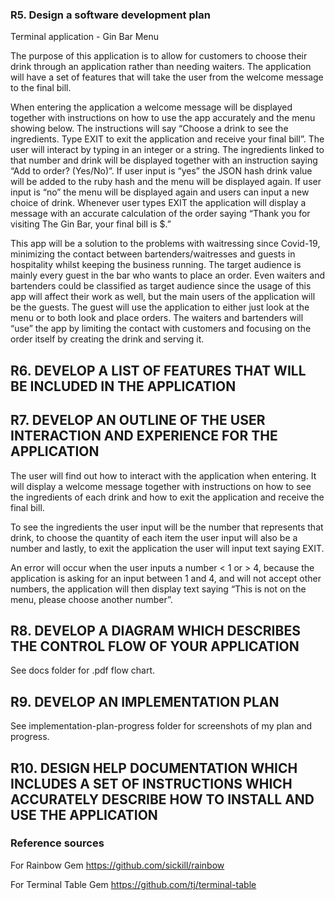 ### R5. Design a software development plan
Terminal application - Gin Bar Menu

The purpose of this application is to allow for customers to choose their drink through an application rather than needing waiters. The application will have a set of features that will take the user from the welcome message to the final bill. 

When entering the application a welcome message will be displayed together with instructions on how to use the app accurately and the menu showing below. 
The instructions will say “Choose a drink to see the ingredients. Type EXIT to exit the application and receive your final bill”. The user will interact by typing in an integer or a string.
The ingredients linked to that number and drink will be displayed together with an instruction saying “Add to order? (Yes/No)”. 
If user input is “yes” the JSON hash drink value will be added to the ruby hash and the menu will be displayed again. 
If user input is “no” the menu will be displayed again and users can input a new choice of drink.
Whenever user types EXIT the application will display a message with an accurate calculation of the order saying “Thank you for visiting The Gin Bar, your final bill is $.”

This app will be a solution to the problems with waitressing since Covid-19, minimizing the contact between bartenders/waitresses and guests in hospitality whilst keeping the business running. The target audience is mainly every guest in the bar who wants to place an order. Even waiters and bartenders could be classified as target audience since the usage of this app will affect their work as well, but the main users of the application will be the guests. The guest will use the application to either just look at the menu or to both look and place orders. The waiters and bartenders will “use” the app by limiting the contact with customers and focusing on the order itself by creating the drink and serving it. 

## R6. DEVELOP A LIST OF FEATURES THAT WILL BE INCLUDED IN THE APPLICATION



## R7. DEVELOP AN OUTLINE OF THE USER INTERACTION AND EXPERIENCE FOR THE APPLICATION

The user will find out how to interact with the application when entering. It will display a welcome message together with instructions on how to see the ingredients of each drink and how to exit the application and receive the final bill.

To see the ingredients the user input will be the number that represents that drink, to choose the quantity of each item the user input will also be a number and lastly, to exit the application the user will input text saying EXIT.

An error will occur when the user inputs a number < 1 or > 4, because the application is asking for an input between 1 and 4, and will not accept other numbers, the application will then display text saying “This is not on the menu, please choose another number”.

## R8. DEVELOP A DIAGRAM WHICH DESCRIBES THE CONTROL FLOW OF YOUR APPLICATION

See docs folder for .pdf flow chart.

## R9. DEVELOP AN IMPLEMENTATION PLAN

See implementation-plan-progress folder for screenshots of my plan and progress.

## R10. DESIGN HELP DOCUMENTATION WHICH INCLUDES A SET OF INSTRUCTIONS WHICH ACCURATELY DESCRIBE HOW TO INSTALL AND USE THE APPLICATION


### Reference sources

For Rainbow Gem
https://github.com/sickill/rainbow

For Terminal Table Gem
https://github.com/tj/terminal-table

